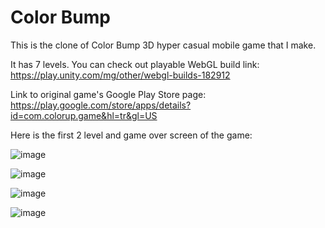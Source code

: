 # Color Bump

This is the clone of Color Bump 3D hyper casual mobile game that I make. 

It has 7 levels.
You can check out playable WebGL build link: https://play.unity.com/mg/other/webgl-builds-182912

Link to original game's Google Play Store page: https://play.google.com/store/apps/details?id=com.colorup.game&hl=tr&gl=US

 Here is the first 2 level and game over screen of the game:
 

![image](https://user-images.githubusercontent.com/32210921/164942714-a0f9c2d9-a76f-4f50-b624-b670995b0322.png)

![image](https://user-images.githubusercontent.com/32210921/164942768-2777904b-7031-4c47-96bb-67b973850ca7.png)

![image](https://user-images.githubusercontent.com/32210921/164942854-e2535642-0ef4-472c-855a-a0dab4176f26.png)

![image](https://user-images.githubusercontent.com/32210921/164942799-75a603c8-d192-4255-8894-356901a8d8ef.png)






